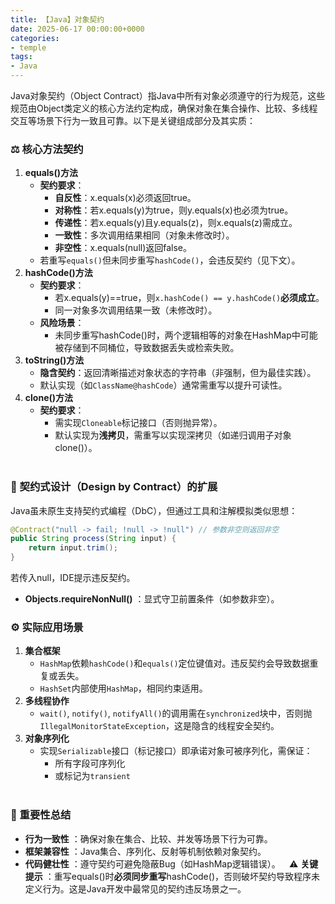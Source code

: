 ```yaml
---
title: 【Java】对象契约
date: 2025-06-17 00:00:00+0000
categories: 
- temple
tags:
- Java
---
```

 Java对象契约（Object Contract）指Java中所有对象必须遵守的行为规范，这些规范由Object类定义的核心方法约定构成，确保对象在集合操作、比较、多线程交互等场景下行为一致且可靠。以下是关键组成部分及其实质：
### ⚖️ 核心方法契约
1. **equals()方法**  
   * **契约要求**：  
     - **自反性**：x.equals(x)必须返回true。  
     - **对称性**：若x.equals(y)为true，则y.equals(x)也必须为true。  
     - **传递性**：若x.equals(y)且y.equals(z)，则x.equals(z)需成立。  
     - **一致性**：多次调用结果相同（对象未修改时）。  
     - **非空性**：x.equals(null)返回false。  
   * 若重写`equals()`但未同步重写`hashCode()`，会违反契约（见下文）。  
2. **hashCode()方法**  
   * **契约要求**：  
     - 若x.equals(y)==true，则`x.hashCode() == y.hashCode()`**必须成立**。  
     - 同一对象多次调用结果一致（未修改时）。  
   * **风险场景**：  
     - 未同步重写hashCode()时，两个逻辑相等的对象在HashMap中可能被存储到不同桶位，导致数据丢失或检索失败。  
3. **toString()方法**  
   * **隐含契约**：返回清晰描述对象状态的字符串（非强制，但为最佳实践）。  
   * 默认实现（如`ClassName@hashCode`）通常需重写以提升可读性。  
4. **clone()方法**  
   * **契约要求**：  
     - 需实现`Cloneable`标记接口（否则抛异常）。  
     - 默认实现为**浅拷贝**，需重写以实现深拷贝（如递归调用子对象clone()）。  
     ⠀
### 🔗 契约式设计（Design by Contract）的扩展
Java虽未原生支持契约式编程（DbC），但通过工具和注解模拟类似思想：
```java
@Contract("null -> fail; !null -> !null") // 参数非空则返回非空
public String process(String input) { 
    return input.trim(); 
}
```
若传入null，IDE提示违反契约。
* **Objects.requireNonNull()** ：显式守卫前置条件（如参数非空）。
⠀
### ⚙️ 实际应用场景
1. **集合框架**  
   * `HashMap`依赖`hashCode()`和`equals()`定位键值对。违反契约会导致数据重复或丢失。  
   * `HashSet`内部使用`HashMap`，相同约束适用。  
2. **多线程协作**  
   * `wait()`, `notify()`, `notifyAll()`的调用需在`synchronized`块中，否则抛`IllegalMonitorStateException`，这是隐含的线程安全契约。  
3. **对象序列化**  
   * 实现`Serializable`接口（标记接口）即承诺对象可被序列化，需保证：  
     - 所有字段可序列化  
     - 或标记为`transient`  
     ⠀
### 💎 重要性总结
* **行为一致性** ：确保对象在集合、比较、并发等场景下行为可靠。
* **框架兼容性** ：Java集合、序列化、反射等机制依赖对象契约。
* **代码健壮性** ：遵守契约可避免隐蔽Bug（如HashMap逻辑错误）。
⠀⚠️ **关键提示** ：重写equals()时**必须同步重写**hashCode()，否则破坏契约导致程序未定义行为。这是Java开发中最常见的契约违反场景之一。